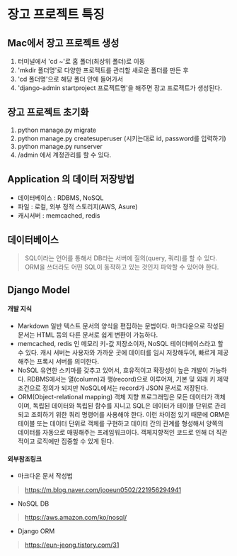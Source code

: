 # 장고 프로젝트 특징

## Mac에서 장고 프로젝트 생성
1. 터미널에서 'cd ~'로 홈 폴더(최상위 폴더)로 이동
2. 'mkdir 폴더명'로 다양한 프로젝트를 관리할 새로운 폴더를 만든 후  
3. 'cd 폴더명'으로 해당 폴더 안에 들어가서
4. 'django-admin startproject 프로젝트명'을 해주면 장고 프로젝트가 생성된다.

## 장고 프로젝트 초기화
1. python manage.py migrate
2. python manage.py createsuperuser
    (시키는대로 id, password를 입력하기)
3. python manage.py runserver
4. /admin 에서 계정관리를 할 수 있다.

## Application 의 데이터 저장방법
* 데이터베이스 : RDBMS, NoSQL
* 파일 : 로컬, 외부 정적 스토리지(AWS, Asure)
* 캐시서버 : memcached, redis

## 데이터베이스
> SQL이라는 언어를 통해서 DB라는 서버에 질의(query, 쿼리)를 할 수 있다.
> ORM을 쓰더라도 어떤 SQL이 동작하고 있는 것인지 파악할 수 있어야 한다.

## Django Model
> 





#### 개발 지식
* Markdown
    일반 텍스트 문서의 양식을 편집하는 문법이다. 마크다운으로 작성된 문서는 HTML 등의 다른 문서로 쉽게 변환이 가능하다.
* memcached, redis
    인 메모리 키-값 저장소이자, NoSQL 테이더베이스라고 할 수 있다.
    캐시 서버는 사용자와 가까운 곳에 데이터를 임시 저장해두어, 빠르게 제공해주는 프록시 서버를 의미한다.
* NoSQL 
    유연한 스키마를 갖추고 있어서, 효유적이고 확장성이 높은 개발이 가능하다.
    RDBMS에서는 열(column)과 행(record)으로 이루어져, 기본 및 외래 키 제약 조건으로 정의가 되지만 NoSQL에서는 record가 JSON 문서로 저장된다.
* ORM(Object-relational mapping)
    객체 지향 프로그래밍은 모든 데이터가 객체이며, 독립된 데이터와 독립된 함수를 지니고 SQL은 데이터가 테이블 단위로 관리되고 조회하기 위한 쿼리 명령어를 사용해야 한다. 이런 차이점 있기 때문에 ORM은 테이블 또는 데이터 단위로 객체를 구현하고 데이터 간의 관계를 형성해서 양쪽의 데이터를 자동으로 매핑해주는 프레임워크이다. 객체지향적인 코드로 인해 더 직관적이고 로직에만 집중할 수 있게 된다.


#### 외부참조링크

* 마크다운 문서 작성법
> https://m.blog.naver.com/jooeun0502/221956294941

* NoSQL DB
> https://aws.amazon.com/ko/nosql/

* Django ORM
> https://eun-jeong.tistory.com/31